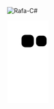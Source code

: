 <div style="display: inline_block"><br>
  <img align="center" alt="Rafa-C#" height="30" width="40" src="https://cdn.jsdelivr.net/gh/devicons/devicon/icons/csharp/csharp-line.svg">        
</div>          

![snake gif](https://github.com/rafaelatech/rafaelatech/blob/output/github-contribution-grid-snake.svg)
